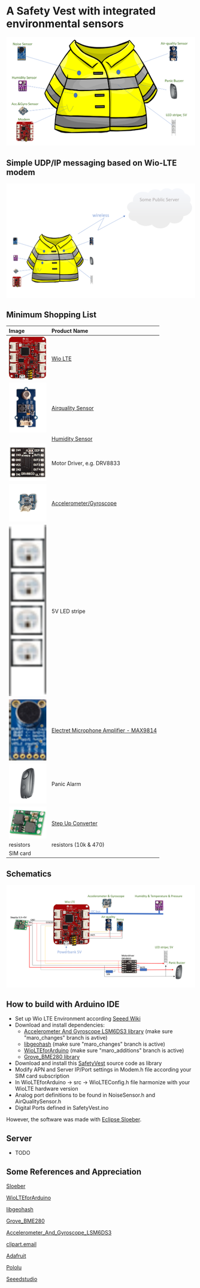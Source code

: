 # A Safety Vest with integrated environmental sensors

![1](https://github.com/maroprjs/SafetyVest/blob/main/extras/img/SafetyVest1.png)

## Simple UDP/IP messaging based on Wio-LTE modem

![1](https://github.com/maroprjs/SafetyVest/blob/main/extras/img/Network1.png)

## Minimum Shopping List

| Image                                                                                                               | Product Name                                                                                   |
|:------------------------------------------------------------------------------------------------------------------- |:---------------------------------------------------------------------------------------------- |
| <img title="" src="https://github.com/maroprjs/SafetyVest/blob/main/extras/img/WioLte1.png" alt="" width="100">     | [Wio LTE](http://wiki.seeedstudio.com/Wio_LTE_Cat.1/)                                          |
| <img title="" src="https://github.com/maroprjs/SafetyVest/blob/main/extras/img/Airquality1.png" alt="" width="100"> | [Airquality Sensor](http://wiki.seeedstudio.com/Grove-Air_Quality_Sensor_v1.3/)                |
| <img title="" src="https://github.com/maroprjs/SafetyVest/blob/main/extras/img/BME2802.png" alt="" width="100">     | [Humidity Sensor](https://www.adafruit.com/product/2652)                                       |
| <img title="" src="https://github.com/maroprjs/SafetyVest/blob/main/extras/img/DRV88331.png" alt="" width="100">    | Motor Driver, e.g. DRV8833                                                                     |
| <img title="" src="https://github.com/maroprjs/SafetyVest/blob/main/extras/img/Gyro1.png" alt="" width="100">       | [Accelerometer/Gyroscope](http://wiki.seeedstudio.com/Grove-6-Axis_AccelerometerAndGyroscope/) |
| <img title="" src="https://github.com/maroprjs/SafetyVest/blob/main/extras/img/LED1.png" alt="" width="100">        | 5V LED stripe                                                                                  |
| <img title="" src="https://github.com/maroprjs/SafetyVest/blob/main/extras/img/Noise1.png" alt="" width="100">      | [Electret Microphone Amplifier - MAX9814](https://www.adafruit.com/product/1713)               |
| <img title="" src="https://github.com/maroprjs/SafetyVest/blob/main/extras/img/Panic1.png" alt="" width="100">      | Panic Alarm                                                                                    |
| <img title="" src="https://github.com/maroprjs/SafetyVest/blob/main/extras/img/StepUp5V1.png" alt="" width="100">   | [Step Up Converter](https://www.pololu.com/product/2121)                                       |
| resistors                                                                                                           | resistors (10k & 470)                                                                          |
| SIM card                                                                                                            |                                                                                                |

## Schematics

![1](https://github.com/maroprjs/SafetyVest/blob/main/extras/img/Schematic1.png)

## How to build with Arduino IDE

- Set up Wio LTE Environment according [Seeed Wiki](http://wiki.seeedstudio.com/Wio_LTE_Cat.1/)
- Download and install dependencies:
  - [Accelerometer And Gyroscope LSM6DS3 library](https://github.com/maroprjs/Accelerometer_And_Gyroscope_LSM6DS3) (make sure "maro_changes" branch is avtive)
  - [libgeohash](https://github.com/maroprjs/libgeohash) (make sure "maro_changes" branch is active)
  - [WioLTEforArduino](https://github.com/maroprjs/WioLTEforArduino) (make sure "maro_additions" branch is active)
  - [Grove_BME280 library](https://github.com/Seeed-Studio/Grove_BME280)
- Download and install this [SafetyVest](https://github.com/maroprjs/SafetyVest) source code as library
- Modify APN and Server IP/Port settings in Modem.h file according your SIM card subscription
- In WioLTEforArduino -> src -> WioLTEConfig.h file  harmonize with your WioLTE hardware version
- Analog port definitions to be found in NoiseSensor.h and AirQualitySensor.h
- Digital Ports defined in SafetyVest.ino

However, the software was made with [Eclipse Sloeber](https://eclipse.baeyens.it/). 

## Server

- TODO

## Some References and Appreciation

[Sloeber](https://eclipse.baeyens.it/)

[WioLTEforArduino](https://github.com/SeeedJP/WioLTEforArduino)

[libgeohash](https://github.com/simplegeo/libgeohash)

[Grove_BME280](https://github.com/Seeed-Studio/Grove_BME280)

[Accelerometer_And_Gyroscope_LSM6DS3](https://github.com/Seeed-Studio/Accelerometer_And_Gyroscope_LSM6DS3)

[clipart.email](https://www.clipart.email/make-a-clipart/?image=1286359)

[Adafruit](https://www.adafruit.com/)

[Pololu](https://www.pololu.com/)

[Seeedstudio](https://www.seeedstudio.com/)

[^1]: application/x-www-form-urlencoded
